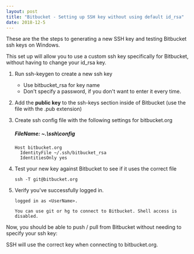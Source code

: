 ```yaml
---
layout: post
title: "Bitbucket - Setting up SSH key without using default id_rsa"
date: 2018-12-5
---
```


These are the the steps to generating a new SSH key and testing Bitbucket ssh keys on Windows. 

This set up will allow you to use a custom ssh key specifically for Bitbucket, without having to change your id_rsa key. 

1. Run ssh-keygen to create a new ssh key 
    * Use bitbucket_rsa for key name
    * Don't specify a password, if you don't want to enter it every time.

2. Add the **public key** to the ssh-keys section inside of Bitbucket (use the file with the .pub extension)

3. Create ssh config file with the following settings for bitbucket.org

    ##### FileName: ~.\ssh\config
  
    ```
    Host bitbucket.org
      IdentityFile ~/.ssh/bitbucket_rsa
      IdentitiesOnly yes
    ```
    
4. Test your new key against Bitbucket to see if it uses the correct file

    ```ssh -T git@bitbucket.org```

5. Verify you've successfully logged in.
  
    ```
    logged in as <UserName>.
     
    You can use git or hg to connect to Bitbucket. Shell access is disabled.
    ```
    
 Now, you should be able to push / pull from Bitbucket without needing to specify your ssh key: 
 
 SSH will use the correct key when connecting to bitbucket.org. 
